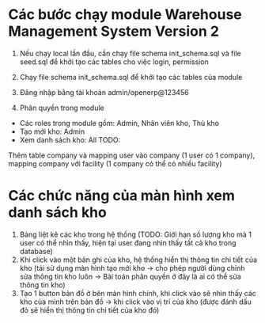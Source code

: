 # Các bước chạy module Warehouse Management System Version 2 
1. Nếu chạy local lần đầu, cần chạy file schema init_schema.sql và file seed.sql để khởi tạo các tables cho việc login, permission
2. Chạy file schema init_schema.sql để khởi tạo các tables của module 
3. Đăng nhập bằng tài khoản admin/openerp@123456

4. Phân quyền trong module
- Các roles trong module gồm: Admin, Nhân viên kho, Thủ kho
- Tạo mới kho: Admin
- Xem danh sách kho: All
TODO:

Thêm table company và mapping user vào company (1 user có 1 company), mapping company với facility (1 company có thể có nhiều facility)

# Các chức năng của màn hình xem danh sách kho
1. Bảng liệt kê các kho trong hệ thống (TODO: Giới hạn số lượng kho mà 1 user có thể nhìn thấy, hiện tại user đang nhìn thấy tất cả kho trong database)
2. Khi click vào một bản ghi của kho, hệ thống hiển thị thông tin chi tiết của kho (tái sử dụng màn hình tạo mới kho -> cho phép người dùng chỉnh sửa thông tin kho luôn -> Bài toán phân quyền ở đây là ai có thể sửa thông tin kho)
3. Tạo 1 button bản đồ ở bên màn hình chính, khi click vào sẽ nhìn thấy các kho của mình trên bản đồ -> khi click vào vị trí của kho (được đánh dấu đỏ sẽ hiển thị thông tin chi tiết của kho đó)
